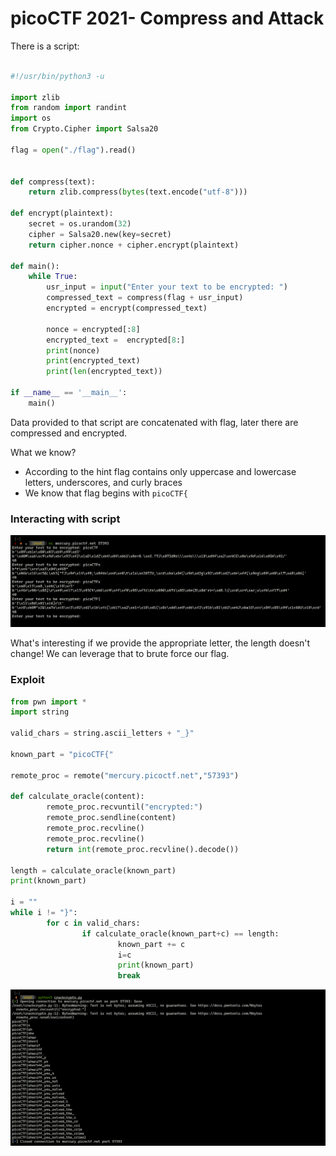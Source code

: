 # **picoCTF 2021- Compress and Attack**

There is a script:
```python

#!/usr/bin/python3 -u

import zlib
from random import randint
import os
from Crypto.Cipher import Salsa20

flag = open("./flag").read()


def compress(text):
    return zlib.compress(bytes(text.encode("utf-8")))

def encrypt(plaintext):
    secret = os.urandom(32)
    cipher = Salsa20.new(key=secret)
    return cipher.nonce + cipher.encrypt(plaintext)

def main():
    while True:
        usr_input = input("Enter your text to be encrypted: ")
        compressed_text = compress(flag + usr_input)
        encrypted = encrypt(compressed_text)

        nonce = encrypted[:8]
        encrypted_text =  encrypted[8:]
        print(nonce)
        print(encrypted_text)
        print(len(encrypted_text))

if __name__ == '__main__':
    main()
```

Data provided to that script are concatenated with flag, later there are compressed and encrypted.

What we know? 

* According to the hint flag contains only uppercase and lowercase letters, underscores, and curly braces
* We know that flag begins with `picoCTF{`


### Interacting with script


![](p/1.png)


What's interesting if we provide the appropriate letter, the length doesn't change! We can leverage that to brute force our flag.

### Exploit


```python
from pwn import *
import string

valid_chars = string.ascii_letters + "_}"

known_part = "picoCTF{"

remote_proc = remote("mercury.picoctf.net","57393")

def calculate_oracle(content):
        remote_proc.recvuntil("encrypted:")
        remote_proc.sendline(content)
        remote_proc.recvline()
        remote_proc.recvline()
        return int(remote_proc.recvline().decode())

length = calculate_oracle(known_part)
print(known_part)

i = ""
while i != "}":
        for c in valid_chars:
                if calculate_oracle(known_part+c) == length:
                        known_part += c
                        i=c
                        print(known_part)
                        break
```

![](p/2.png)

